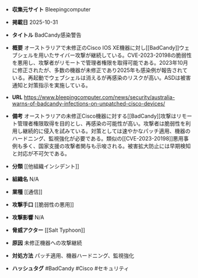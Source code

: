 - **収集元サイト**
Bleepingcomputer

- **掲載日**
2025-10-31

- **タイトル**
BadCandy感染警告

- **概要**
オーストラリアで未修正のCisco IOS XE機器に対し[[BadCandy]]ウェブシェルを用いたサイバー攻撃が継続している。CVE-2023-20198の脆弱性を悪用し、攻撃者がリモートで管理者権限を取得可能である。2023年10月に修正されたが、多数の機器が未修正であり2025年も感染例が報告されている。再起動でウェブシェルは消えるが再感染のリスクが高い。ASDは被害通知と対策指示を実施している。

- **URL**
https://www.bleepingcomputer.com/news/security/australia-warns-of-badcandy-infections-on-unpatched-cisco-devices/

- **備考**
オーストラリアの未修正Cisco機器に対する[[BadCandy]]攻撃はリモート管理者権限取得を目的とし、再感染の可能性が高い。攻撃者は脆弱性を利用し継続的に侵入を試みている。対策としては速やかなパッチ適用、機器のハードニング、監視強化が必要である。類似の[[CVE-2023-20198]]悪用事例も多く、国家支援の攻撃者関与も示唆される。被害拡大防止には早期検知と対応が不可欠である。

- **分類**
[[他組織インシデント]]

- **組織名**
N/A

- **業種**
[[通信]]

- **攻撃手口**
[[脆弱性の悪用]]

- **攻撃影響**
N/A

- **脅威アクター**
[[Salt Typhoon]]

- **原因**
未修正機器への攻撃継続

- **対処方法**
パッチ適用、機器ハードニング、監視強化

- **ハッシュタグ**
#BadCandy #Cisco #セキュリティ
